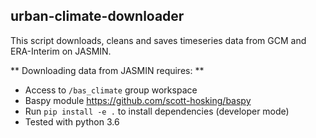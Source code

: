 ## urban-climate-downloader

This script downloads, cleans and saves timeseries data from GCM and ERA-Interim on JASMIN.

** Downloading data from JASMIN requires: **
* Access to `/bas_climate` group workspace
* Baspy module https://github.com/scott-hosking/baspy
* Run `pip install -e .` to install dependencies (developer mode)
* Tested with python 3.6

